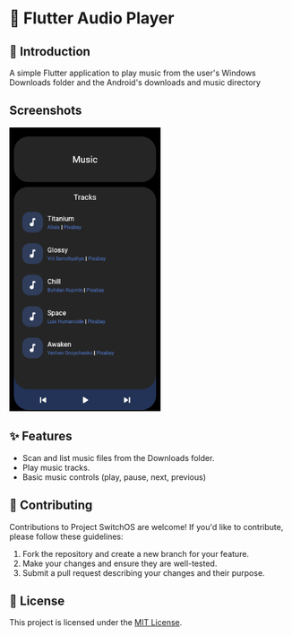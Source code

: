 # 🎵 Flutter Audio Player

## 🌟 Introduction

A simple Flutter application to play music from the user's Windows Downloads folder and the Android's downloads and music directory

## Screenshots

<!-- assets/Screenshots/dark.png -->
<img src="assets/Screenshots/dark.png" width="270" alt="App Ui in Dark Theme" />

## ✨ Features

-   Scan and list music files from the Downloads folder.
-   Play music tracks.
-   Basic music controls (play, pause, next, previous)

## 🤝 Contributing

Contributions to Project SwitchOS are welcome! If you'd like to contribute, please follow these guidelines:

1. Fork the repository and create a new branch for your feature.
2. Make your changes and ensure they are well-tested.
3. Submit a pull request describing your changes and their purpose.

## 📄 License

This project is licensed under the [MIT License](LICENSE).
